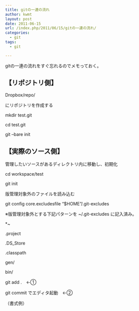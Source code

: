 ```yaml
---
title: gitの一連の流れ
author: kwmt
layout: post
date: 2011-06-15
url: /index.php/2011/06/15/gitの一連の流れ/
categories:
  - git
tags:
  - git

---
```

gitの一連の流れをすぐ忘れるのでメモっておく。

## 【リポジトリ側】

Dropbox/repo/
  
にリポジトリを作成する
  
mkdir test.git
  
cd test.git
  
git &#8211;bare init

## 【実際のソース側】

管理したいソースがあるディレクトリ内に移動し、初期化
  
cd workspace/test
  
git init
  
版管理対象外のファイルを読み込む
  
git config core.excludesfile &#8220;$HOME&#8221;/.git-excludes
  
※版管理対象外とする下記パターンを ~/.git-excludes に記入済み。
  
*~
  
.project
  
.DS_Store
  
.classpath
  
gen/
  
bin/
  
git add .　←①
  
git commit でエディタ起動　←②
  
（書式例）